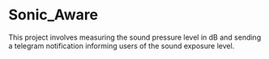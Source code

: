 # Sonic_Aware
This project involves measuring the sound pressure level in dB and sending a telegram notification informing users of the sound exposure level.

